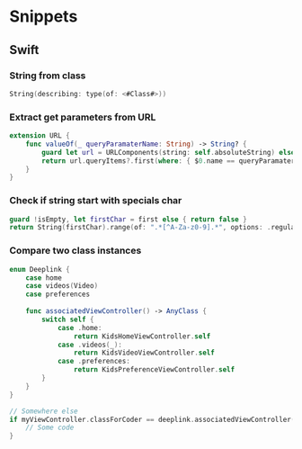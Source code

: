# Snippets

## Swift

### String from class
```swift
String(describing: type(of: <#Class#>))
```

### Extract get parameters from URL

```swift
extension URL {
    func valueOf(_ queryParamaterName: String) -> String? {
        guard let url = URLComponents(string: self.absoluteString) else { return nil }
        return url.queryItems?.first(where: { $0.name == queryParamaterName })?.value
    }
}
```

### Check if string start with specials char
```swift
guard !isEmpty, let firstChar = first else { return false }
return String(firstChar).range(of: ".*[^A-Za-z0-9].*", options: .regularExpression) != nil
```
### Compare two class instances

```swift
enum Deeplink {
    case home
    case videos(Video)
    case preferences
    
    func associatedViewController() -> AnyClass {
        switch self {
            case .home:
                return KidsHomeViewController.self
            case .videos(_):
                return KidsVideoViewController.self
            case .preferences:
                return KidsPreferenceViewController.self
        }
    }
}

// Somewhere else
if myViewController.classForCoder == deeplink.associatedViewController() {
    // Some code
}
```

